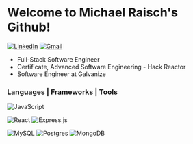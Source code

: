 # Welcome to Michael Raisch's Github!
[![LinkedIn](https://img.shields.io/badge/Michael%20Raisch%20-%230077B5.svg?&style=plastic&logo=linkedin&logoColor=white&link=https:https://www.linkedin.com/in/michael-raisch/)](https://www.linkedin.com/in/michael-raisch/)
[![Gmail](https://img.shields.io/badge/Gmail-D14836?style=plastic&logo=gmail&logoColor=white&link=mailto:michaelthomasraisch@gmail.com)](mailto:michaelthomasraisch@gmail.com)

- Full-Stack Software Engineer
- Certificate, Advanced Software Engineering - Hack Reactor
- Software Engineer at Galvanize


### Languages | Frameworks | Tools
![JavaScript](https://img.shields.io/badge/Javascript-%23323330.svg?logo=javascript&logoColor=%23F7DF1E)

![React](https://img.shields.io/badge/React-%2320232a.svg?logo=react&logoColor=%2361DAFB)
![Express.js](https://img.shields.io/badge/Express.js-%23404d59.svg?logo=express&logoColor=%2361DAFB)

![MySQL](https://img.shields.io/badge/MySQL-%2300f.svg?logo=mysql&logoColor=white)
![Postgres](https://img.shields.io/badge/PostgreSQL-%23316192.svg?logo=postgresql&logoColor=white)
![MongoDB](https://img.shields.io/badge/MongoDB-%234ea94b.svg?logo=mongodb&logoColor=white)
